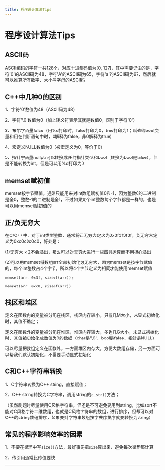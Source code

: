 ```yaml
---
title: 程序设计算法Tips
---
```


# 程序设计算法Tips

<script type="text/javascript" src="/include/head.js"></script>

## ASCII码

ASCII编码的字符一共128个，对应十进制码值为[0, 127]，其中需要记住的是，字符'0'的ASCII码为48，字符'A'的ASCII码为65，字符'a'的ASCII码为97，然后就可以推算所有数字、大小写字母的ASCII码

## C++中几种0的区别

1、字符'0'数值为48（ASCII码为48）

2、字符'\0'数值为0（加上转义符表示其就是数值0，区别于字符'0'）

3、布尔字面量false（用%d打印时，false打印为0，true打印为1；赋值给bool变量和用在判断语句中时，0解释为false，非0解释为true）

4、宏定义NULL数值为0（被宏定义为0，等价于0）

5、指针字面量nullptr可以转换成任何指针类型和bool（转换为bool是false），但是不能转换为int，但是可以用%d打印为0

## memset赋初值

memset按字节赋值，通常只能用来对int数组赋初值0和-1，因为整数0的二进制是全0，整数-1的二进制是全1，不过如果某个int整数每个字节都是一样的，也是可以用memset赋初值的

## 正/负无穷大

在C/C++中，对于int类型整数，通常将正无穷大定义为0x3f3f3f3f，负无穷大定义为0xc0c0c0c0，好处是：

(1)无穷大 $\times$ 2不会溢出，那么可以对无穷大进行一些四则运算而不用担心溢出

(2)可以用memset将数组arr全部初始化为无穷大，因为memset是按字节赋值的，每个int整数占4个字节，所以将4个字节定义为相同才能使用memset赋值

```
memset(arr, 0x3f, sizeof(arr));

memset(arr, 0xc0, sizeof(arr))
```

## 栈区和堆区

定义在函数内的变量被分配在栈区，栈区内存较小，只有几M大小，未显式初始化时，其值不确定；

定义在函数外的变量被分配在堆区，堆区内存较大，多达几G大小，未显式初始化时，其值被初始化成数值为0的数据（char是'\0'，bool是false，指针是NULL）

可以尽量把数组定义在函数外，一方面堆区内存大，方便大数组存储，另一方面可以帮我们默认初始化，不需要手动显式初始化

## C和C++字符串转换

1、C字符串转换为C++ string，直接赋值；

2、C++ string转换为C字符串，调用string的`c_str()`方法；

（虽然刷题时尽量使用C风格字符串，但还是不可避免要用到string，比如sort不能对C风格字符二维数组，也就是C风格字符串的数组，进行排序，但却可以对C++的string数组排序，如果要对字符串数组按字典序排序就要转换为string）

## 常见的程序影响效率的因素

1、不要在循环中写`size()`方法，最好事先把`size`算出来，避免每次循环都计算

2、传引用通常比传值要快

---

<script type="text/javascript" src="/include/tail.js"></script>
